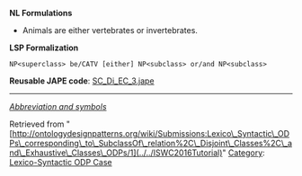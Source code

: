 __NL Formulations__



* Animals are either vertebrates or invertebrates.


  

__LSP Formalization__




```
NP<superclass> be/CATV [either] NP<subclass> or/and NP<subclass>

```

__Reusable JAPE code__: [SC\_Di\_EC\_3.jape](../../images/c/c3/SC_Di_EC_3.jape "SC Di EC 3.jape")





---


_[Abbreviation and symbols](../../Community/LSPSymbols "Community:LSPSymbols")_





Retrieved from "[http://ontologydesignpatterns.org/wiki/Submissions:Lexico\_Syntactic\_ODPs\_corresponding\_to\_SubclassOf\_relation%2C\_Disjoint\_Classes%2C\_and\_Exhaustive\_Classes\_ODPs/1](../../ISWC2016Tutorial)"
 [Category](http://ontologydesignpatterns.org/wiki/Special:Categories "Special:Categories"): [Lexico-Syntactic ODP Case](../../Category/Lexico-Syntactic_ODP_Case "Category:Lexico-Syntactic ODP Case")